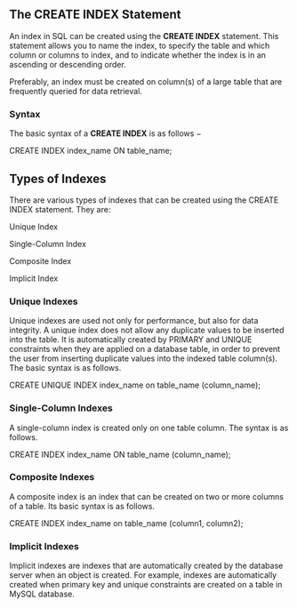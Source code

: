 ## The CREATE INDEX Statement

An index in SQL can be created using the **CREATE INDEX** statement. This statement allows you to name the index, to specify the table and which column or columns to index, and to indicate whether the index is in an ascending or descending order.

Preferably, an index must be created on column(s) of a large table that are frequently queried for data retrieval.

### Syntax

The basic syntax of a **CREATE INDEX** is as follows −

CREATE INDEX index_name ON table_name;

## Types of Indexes

There are various types of indexes that can be created using the CREATE INDEX statement. They are:

Unique Index

Single-Column Index

Composite Index

Implicit Index

### Unique Indexes

Unique indexes are used not only for performance, but also for data integrity. A unique index does not allow any duplicate values to be inserted into the table. It is automatically created by PRIMARY and UNIQUE constraints when they are applied on a database table, in order to prevent the user from inserting duplicate values into the indexed table column(s). The basic syntax is as follows.

CREATE UNIQUE INDEX index_name on table_name (column_name);

### Single-Column Indexes

A single-column index is created only on one table column. The syntax is as follows.

CREATE INDEX index_name ON table_name (column_name);

### Composite Indexes

A composite index is an index that can be created on two or more columns of a table. Its basic syntax is as follows.

CREATE INDEX index_name on table_name (column1, column2);

### Implicit Indexes

Implicit indexes are indexes that are automatically created by the database server when an object is created. For example, indexes are automatically created when primary key and unique constraints are created on a table in MySQL database.
